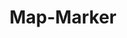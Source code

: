 ---
layout: pattern.njk
key: map-marker-maps_en
title: Map-Marker
parent: components-maps_en
image: maps/overview/map_marker.webp
keywords: map marker
order: 20
availablelanguages: 
    - de
---
